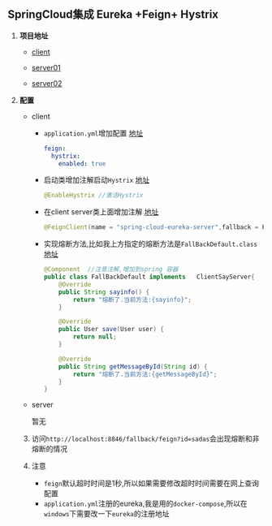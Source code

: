 ## **<a id="t1">SpringCloud集成 Eureka +Feign+ Hystrix</a>**
1. **项目地址**
   - [client](spring-cloud/spring-cloud-eureka/spring-cloud-eureka-client01/src/main/java/cn/withmes/spring/cloud/eureka/client01/SpringCloudEurekaClient01Application.java)
   
   - [server01](spring-cloud/spring-cloud-eureka/spring-cloud-eureka-server01/spring-cloud-eureka-server/src/main/java/cn/withmes/spring/cloud/eureka/server/SpringCloudEurekaServer01Application.java)
   
   - [server02](spring-cloud/spring-cloud-eureka/spring-cloud-eureka-server02/spring-cloud-eureka-server/src/main/java/cn/withmes/spring/cloud/eureka/server/SpringCloudEurekaServer02Application.java)



2. **配置**

   - client

     - `application.yml`增加配置   [地址](spring-cloud/spring-cloud-eureka/spring-cloud-eureka-client01/src/main/resources/application.yml)

       ```yaml
       feign:
         hystrix:
           enabled: true
       ```

     - 启动类增加注解启动`Hystrix`  [地址](spring-cloud/spring-cloud-eureka/spring-cloud-eureka-client01/src/main/java/cn/withmes/spring/cloud/eureka/client01/SpringCloudEurekaClient01Application.java)

       ```java
       @EnableHystrix //激活Hystrix
       ```

     - 在client server类上面增加注解 [地址](spring-cloud/spring-cloud-eureka/spring-cloud-eureka-client01/src/main/java/cn/withmes/spring/cloud/eureka/server/ClientSayServer.java)

       ```java
       @FeignClient(name = "spring-cloud-eureka-server",fallback = FallBackDefault.class)
       ```

     - 实现熔断方法,比如我上方指定的熔断方法是`FallBackDefault.class`  [地址](spring-cloud/spring-cloud-eureka/spring-cloud-eureka-client01/src/main/java/cn/withmes/spring/cloud/eureka/server/FallBackDefault.java)

       ```java
       @Component  //注意注解,增加到spring 容器
       public class FallBackDefault implements   ClientSayServer{
           @Override
           public String sayinfo() {
               return "熔断了.当前方法:{sayinfo}";
           }
       
           @Override
           public User save(User user) {
               return null;
           }
       
           @Override
           public String getMessageById(String id) {
               return "熔断了.当前方法:{getMessageById}";
           }
       }
       
       ```

   - server

     暂无

   

   3. 访问`http://localhost:8846/fallback/feign?id=sadas`会出现熔断和非熔断的情况

   4. 注意 
      - `feign`默认超时时间是1秒,所以如果需要修改超时时间需要在网上查询配置
      - `application.yml`注册的eureka,我是用的`docker-compose`,所以在`windows`下需要改一下`eureka`的注册地址

